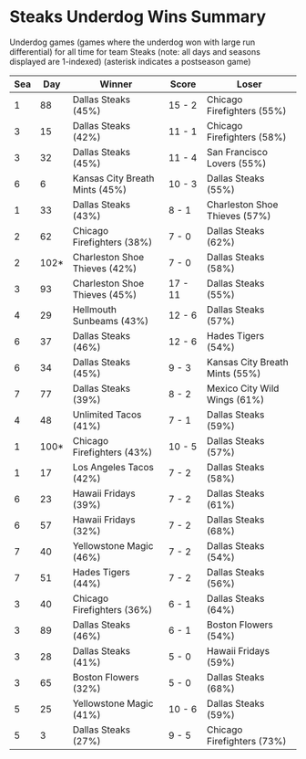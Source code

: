 # Steaks Underdog Wins Summary



Underdog games (games where the underdog won with large run differential) for all time for team Steaks (note: all days and seasons displayed are 1-indexed) (asterisk indicates a postseason game)


| Sea | Day | Winner | Score | Loser | 
| ------ |------ |------ |------ |------ |
| 1 | 88 | Dallas Steaks (45%) | 15 - 2 | Chicago Firefighters (55%) | 
| 3 | 15 | Dallas Steaks (42%) | 11 - 1 | Chicago Firefighters (58%) | 
| 3 | 32 | Dallas Steaks (45%) | 11 - 4 | San Francisco Lovers (55%) | 
| 6 | 6 | Kansas City Breath Mints (45%) | 10 - 3 | Dallas Steaks (55%) | 
| 1 | 33 | Dallas Steaks (43%) | 8 - 1 | Charleston Shoe Thieves (57%) | 
| 2 | 62 | Chicago Firefighters (38%) | 7 - 0 | Dallas Steaks (62%) | 
| 2 | 102* | Charleston Shoe Thieves (42%) | 7 - 0 | Dallas Steaks (58%) | 
| 3 | 93 | Charleston Shoe Thieves (45%) | 17 - 11 | Dallas Steaks (55%) | 
| 4 | 29 | Hellmouth Sunbeams (43%) | 12 - 6 | Dallas Steaks (57%) | 
| 6 | 37 | Dallas Steaks (46%) | 12 - 6 | Hades Tigers (54%) | 
| 6 | 34 | Dallas Steaks (45%) | 9 - 3 | Kansas City Breath Mints (55%) | 
| 7 | 77 | Dallas Steaks (39%) | 8 - 2 | Mexico City Wild Wings (61%) | 
| 4 | 48 | Unlimited Tacos (41%) | 7 - 1 | Dallas Steaks (59%) | 
| 1 | 100* | Chicago Firefighters (43%) | 10 - 5 | Dallas Steaks (57%) | 
| 1 | 17 | Los Angeles Tacos (42%) | 7 - 2 | Dallas Steaks (58%) | 
| 6 | 23 | Hawaii Fridays (39%) | 7 - 2 | Dallas Steaks (61%) | 
| 6 | 57 | Hawaii Fridays (32%) | 7 - 2 | Dallas Steaks (68%) | 
| 7 | 40 | Yellowstone Magic (46%) | 7 - 2 | Dallas Steaks (54%) | 
| 7 | 51 | Hades Tigers (44%) | 7 - 2 | Dallas Steaks (56%) | 
| 3 | 40 | Chicago Firefighters (36%) | 6 - 1 | Dallas Steaks (64%) | 
| 3 | 89 | Dallas Steaks (46%) | 6 - 1 | Boston Flowers (54%) | 
| 3 | 28 | Dallas Steaks (41%) | 5 - 0 | Hawaii Fridays (59%) | 
| 3 | 65 | Boston Flowers (32%) | 5 - 0 | Dallas Steaks (68%) | 
| 5 | 25 | Yellowstone Magic (41%) | 10 - 6 | Dallas Steaks (59%) | 
| 5 | 3 | Dallas Steaks (27%) | 9 - 5 | Chicago Firefighters (73%) | 


